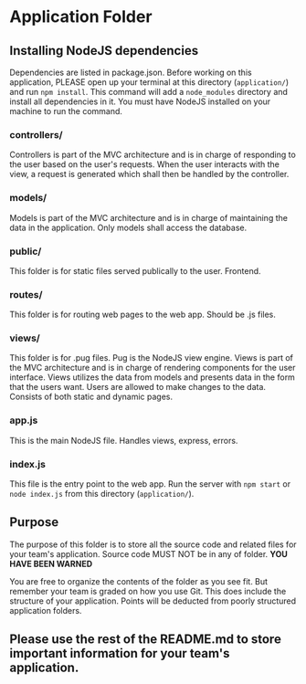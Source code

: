 # Application Folder
## Installing NodeJS dependencies
Dependencies are listed in package.json. Before working on this application, PLEASE open up your terminal at this directory (`application/`) and run `npm install`. This command will add a `node_modules` directory and install all dependencies in it. You must have NodeJS installed on your machine to run the command.

### controllers/
Controllers is part of the MVC architecture and is in charge of responding to the user based on the user's requests. When the user interacts with the view, a request is generated which shall then be handled by the controller.

### models/
Models is part of the MVC architecture and is in charge of maintaining the data in the application. Only models shall access the database.

### public/
This folder is for static files served publically to the user. Frontend.

### routes/
This folder is for routing web pages to the web app. Should be .js files.

### views/
This folder is for .pug files. Pug is the NodeJS view engine. Views is part of the MVC architecture and is in charge of rendering components for the user interface. Views utilizes the data from models and presents data in the form that the users want. Users are allowed to make changes to the data. Consists of both static and dynamic pages.

### app.js
This is the main NodeJS file. Handles views, express, errors.

### index.js
This file is the entry point to the web app. Run the server with `npm start` or `node index.js` from this directory (`application/`).

## Purpose
The purpose of this folder is to store all the source code and related files for your team's application. Source code MUST NOT be in any of folder. <strong>YOU HAVE BEEN WARNED</strong>

You are free to organize the contents of the folder as you see fit. But remember your team is graded on how you use Git. This does include the structure of your application. Points will be deducted from poorly structured application folders.

## Please use the rest of the README.md to store important information for your team's application.
